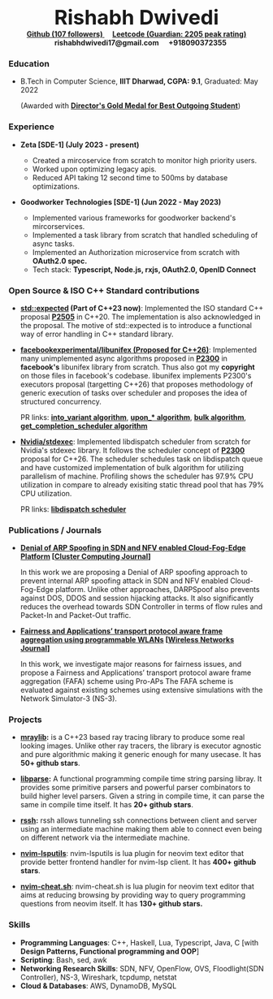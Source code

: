 <br>
 <span style="font-size: 40px;">
 <center>
 <b>
Rishabh Dwivedi
</b>
</center>
</span>

 <span style="font-size: 14px;">
 <center>
<a href="https://github.com/RishabhRD"><b>Github (107 followers) </b></a>&nbsp;&nbsp;&nbsp;&nbsp;<a href="https://leetcode.com/RishabhRD"><b>Leetcode (Guardian: 2205 peak rating) </b></a>&nbsp;&nbsp;&nbsp;&nbsp;<b>rishabhdwivedi17@gmail.com </b>&nbsp;&nbsp;&nbsp;&nbsp;<b>+918090372355</b>
</center>
</span>

### Education

- B.Tech in Computer Science, **IIIT Dharwad, CGPA: 9.1**, Graduated: May 2022

  (Awarded with **<ins>Director's Gold Medal for Best Outgoing Student</ins>**)

### Experience
- **Zeta \[SDE-1\] (July 2023 - present)**
  - Created a mircoservice from scratch to monitor high priority users.
  - Worked upon optimizing legacy apis.
  - Reduced API taking 12 second time to 500ms by database optimizations.

- **Goodworker Technologies \[SDE-1\] (Jun 2022 - May 2023)**
  - Implemented various frameworks for goodworker backend's mircorservices.
  - Implemented a task library from scratch that handled scheduling of async tasks.
  - Implemented an Authorization microservice from scratch with **OAuth2.0 spec.**
  - Tech stack: **Typescript, Node.js, rxjs, OAuth2.0, OpenID Connect**

### Open Source & ISO C++ Standard contributions

- **[std::expected](https://github.com/RishabhRD/expected) (Part of C++23 now)**: Implemented the ISO standard
  C++ proposal **[P2505](http://wg21.link/p2505)** in C++20. The implementation
  is also acknowledged in the proposal. The motive of std::expected is to
  introduce a functional way of error handling in C++ standard library.

- **[facebookexperimental/libunifex (Proposed for C++26)](https://github.com/facebookexperimental/libunifex)**: Implemented many unimplemented async
  algorithms proposed in **[P2300](https://wg21.link/p2300)** in **facebook's**
  libunifex library from scratch. Thus also got my **copyright** on those files in
  facebook's codebase. libunifex implements P2300's executors proposal
  (targetting C++26) that proposes methodology of generic execution of tasks
  over scheduler and proposes the idea of structured concurrency.

  PR links: **[into_variant
  algorithm](https://github.com/facebookexperimental/libunifex/pull/350)**,
  **[upon\_\*
  algorithm](https://github.com/facebookexperimental/libunifex/pull/333)**,
  **[bulk
  algorithm](https://github.com/facebookexperimental/libunifex/pull/354)**,
  **[get_completion_scheduler
  algorithm](https://github.com/facebookexperimental/libunifex/pull/415)**

- **[Nvidia/stdexec](https://github.com/NVIDIA/stdexec)**: Implemented libdispatch scheduler
  from scratch for Nvidia's stdexec library.
  It follows the scheduler concept of **[P2300](https://wg21.link/p2300)**
  proposal for C++26. The scheduler schedules task on libdispatch queue and
  have customized implementation of bulk algorithm for utilizing parallelism
  of machine. Profiling shows the scheduler has 97.9% CPU utilization in
  compare to already exisiting static thread pool that has 79% CPU utilization.

  PR links: **[libdispatch scheduler](https://github.com/NVIDIA/stdexec/pull/1258)**

### Publications / Journals

- **[Denial of ARP Spoofing in SDN and NFV enabled Cloud-Fog-Edge Platform](https://link.springer.com/article/10.1007/s10586-021-03328-x) \[<ins>Cluster Computing Journal</ins>\]**

  In this work we are proposing a Denial of ARP spoofing approach to prevent
  internal ARP spoofing attack in SDN and NFV enabled Cloud-Fog-Edge platform.
  Unlike other approaches, DARPSpoof also prevents against DOS, DDOS and
  session hijacking attacks. It also significantly reduces the overhead towards
  SDN Controller in terms of flow rules and Packet-In and Packet-Out traffic.

- **[Fairness and Applications’ transport protocol aware frame aggregation using programmable WLANs](https://link.springer.com/article/10.1007/s11276-022-03153-z) \[<ins>Wireless Networks Journal</ins>\]**

  In this work, we investigate major reasons for fairness issues, and propose a
  Fairness and Applications’ transport protocol aware frame aggregation (FAFA)
  scheme using Pro-APs The FAFA scheme is evaluated against existing schemes
  using extensive simulations with the Network Simulator-3 (NS-3).

### Projects

- **[mraylib](https://github.com/RishabhRD/mraylib):** is a C++23 based ray
  tracing library to produce some real looking images. Unlike other ray
  tracers, the library is executor agnostic and pure algorithmic making it
  generic enough for many usecase. It has **50+ github stars**.

- **[libparse](https://github.com/RishabhRD/libparse):** A functional
  programming compile time string parsing libray. It provides some primitive
  parsers and powerful parser combinators to build higher level parsers. Given
  a string in compile time, it can parse the same in compile time itself. It
  has **20+ github stars**.

- **[rssh](https://github.com/RishabhRD/rssh-server):** rssh allows tunneling
  ssh connections between client and server using an intermediate machine
  making them able to connect even being on different network via the intermediate
  machine.

- **[nvim-lsputils](https://github.com/RishabhRD/nvim-lsputils)**: nvim-lsputils
  is lua plugin for neovim text editor that provide better frontend handler for
  nvim-lsp client. It has **400+ github stars**.

- **[nvim-cheat.sh](https://github.com/RishabhRD/nvim-cheat.sh)**: nvim-cheat.sh
  is lua plugin for neovim text editor that aims at reducing browsing by providing
  way to query programming questions from neovim itself. It has **130+ github stars.**

### Skills

- **Programming Languages**: C++, Haskell, Lua, Typescript, Java, C [with **Design Patterns, Functional programming and OOP**]
- **Scripting**: Bash, sed, awk
- **Networking Research Skills**: SDN, NFV, OpenFlow, OVS, Floodlight(SDN Controller), NS-3, Wireshark, tcpdump, netstat
- **Cloud & Databases**: AWS, DynamoDB, MySQL
